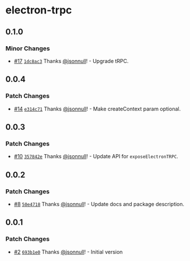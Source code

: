 # electron-trpc

## 0.1.0

### Minor Changes

- [#17](https://github.com/jsonnull/electron-trpc/pull/17) [`1dc8ac3`](https://github.com/jsonnull/electron-trpc/commit/1dc8ac3e3f54b471beb8bef6dea4fce4efafe5b4) Thanks [@jsonnull](https://github.com/jsonnull)! - Upgrade tRPC.

## 0.0.4

### Patch Changes

- [#14](https://github.com/jsonnull/electron-trpc/pull/14) [`e314c71`](https://github.com/jsonnull/electron-trpc/commit/e314c715f5b2734c357a564d23b5717089adb7ef) Thanks [@jsonnull](https://github.com/jsonnull)! - Make createContext param optional.

## 0.0.3

### Patch Changes

- [#10](https://github.com/jsonnull/electron-trpc/pull/10) [`357842e`](https://github.com/jsonnull/electron-trpc/commit/357842e81a8db0d089095a0cb91aa5b647c230d0) Thanks [@jsonnull](https://github.com/jsonnull)! - Update API for `exposeElectronTRPC`.

## 0.0.2

### Patch Changes

- [#8](https://github.com/jsonnull/electron-trpc/pull/8) [`50e4718`](https://github.com/jsonnull/electron-trpc/commit/50e4718d75803a5f2ed4675cfc42f713d3dff62b) Thanks [@jsonnull](https://github.com/jsonnull)! - Update docs and package description.

## 0.0.1

### Patch Changes

- [#2](https://github.com/jsonnull/electron-trpc/pull/2) [`693b1e0`](https://github.com/jsonnull/electron-trpc/commit/693b1e0e30d06c2cba6b1745967e1b3c38f3ed91) Thanks [@jsonnull](https://github.com/jsonnull)! - Initial version
